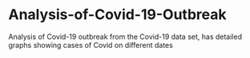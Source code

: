 # Analysis-of-Covid-19-Outbreak
Analysis of Covid-19 outbreak from the Covid-19 data set, has detailed graphs showing cases of Covid on different dates 
